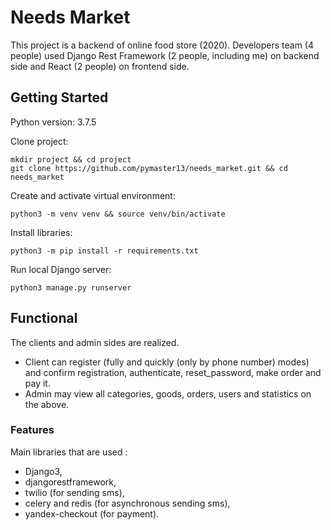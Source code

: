 # Needs Market

This project is a backend of online food store (2020). 
Developers team (4 people) used Django Rest Framework (2 people, including me) on backend side and React (2 people) on frontend side.

## Getting Started
Python version: 3.7.5

Clone project:
```
mkdir project && cd project
git clone https://github.com/pymaster13/needs_market.git && cd needs_market
```

Create and activate virtual environment:
```
python3 -m venv venv && source venv/bin/activate
```

Install libraries:
```
python3 -m pip install -r requirements.txt
```

Run local Django server:
```
python3 manage.py runserver
```

## Functional

The clients and admin sides are realized.
* Client can register (fully and quickly (only by phone number) modes) and confirm registration, authenticate, reset_password, make order and pay it.
* Admin may view all categories, goods, orders, users and statistics on the above.

### Features

Main libraries that are used : 
* Django3,
* djangorestframework,
* twilio (for sending sms),
* celery and redis (for asynchronous sending sms), 
* yandex-checkout (for payment). 
